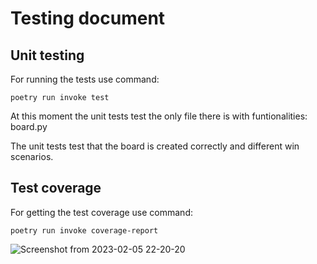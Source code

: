 # Testing document

## Unit testing

For running the tests use command:
```
poetry run invoke test
```
At this moment the unit tests test the only file there is with funtionalities: board.py

The unit tests test that the board is created correctly and different win scenarios.

## Test coverage
For getting the test coverage use command:
```
poetry run invoke coverage-report
```

![Screenshot from 2023-02-05 22-20-20](https://user-images.githubusercontent.com/102189885/216842782-ba6eb2f7-b634-4237-a3d4-188b7f979de4.png)
